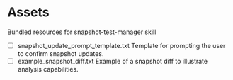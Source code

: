 # Assets

Bundled resources for snapshot-test-manager skill

- [ ] snapshot_update_prompt_template.txt Template for prompting the user to confirm snapshot updates.
- [ ] example_snapshot_diff.txt Example of a snapshot diff to illustrate analysis capabilities.
